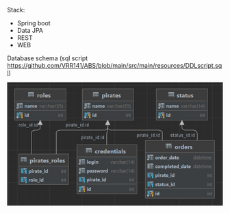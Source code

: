 Stack:
* Spring boot
* Data JPA
* REST
* WEB

Database schema (sql script https://github.com/VRR141/ABS/blob/main/src/main/resources/DDLscript.sql)


![img_1.png](img_1.png)
